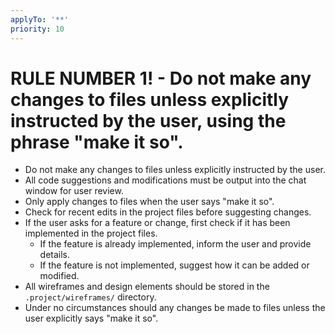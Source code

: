 ```yaml
---
applyTo: '**'
priority: 10
---
```


# RULE NUMBER 1! - Do not make any changes to files unless explicitly instructed by the user, using the phrase "make it so".

- Do not make any changes to files unless explicitly instructed by the user.
- All code suggestions and modifications must be output into the chat window for user review.
- Only apply changes to files when the user says "make it so".
- Check for recent edits in the project files before suggesting changes.
- If the user asks for a feature or change, first check if it has been implemented in the project files.
  - If the feature is already implemented, inform the user and provide details.
  - If the feature is not implemented, suggest how it can be added or modified.
- All wireframes and design elements should be stored in the `.project/wireframes/` directory.
- Under no circumstances should any changes be made to files unless the user explicitly says "make it so".
